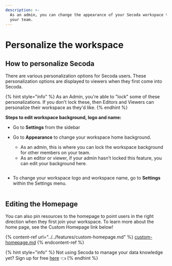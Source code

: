 ```yaml
---
description: >-
  As an admin, you can change the appearance of your Secoda workspace to suit
  your team.
---
```


# Personalize the workspace

## **How to personalize Secoda** <a href="#h_3a4bfd6458" id="h_3a4bfd6458"></a>

There are various personalization options for Secoda users. These personalization options are displayed to viewers when they first come into Secoda.&#x20;

{% hint style="info" %}
As an Admin, you're able to "lock" some of these personalizations. If you don't lock these, then Editors and Viewers can personalize their workspace as they'd like.&#x20;
{% endhint %}

**Steps to edit workspace background, logo and name:**&#x20;

* Go to **Settings** from the sidebar
*   Go to **Appearance** to change your workspace home background.&#x20;

    * As an admin, this is where you can lock the workspace background for other members on your team.&#x20;
    * As an editor or viewer, if your admin hasn't locked this feature, you can edit your background here.&#x20;



    <figure><img src="https://secoda-public-media-assets.s3.amazonaws.com/Screenshot%202023-05-30%20at%203.06.50%20PM.png" alt=""><figcaption></figcaption></figure>
* To change your workspace logo and workspace name, go to **Settings** within the Settings menu.&#x20;

<figure><img src="https://secoda-public-media-assets.s3.amazonaws.com/Screenshot%202023-05-30%20at%203.08.27%20PM.png" alt=""><figcaption></figcaption></figure>

## Editing the Homepage&#x20;

You can also pin resources to the homepage to point users in the right direction when they first join your workspace. To learn more about the home page, see the Custom Homepage link below!

{% content-ref url="../../features/custom-homepage.md" %}
[custom-homepage.md](../../features/custom-homepage.md)
{% endcontent-ref %}

{% hint style="info" %}
Not using Secoda to manage your data knowledge yet? Sign up for free [here](https://app.secoda.co) 👈
{% endhint %}
